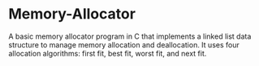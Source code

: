 # Memory-Allocator
A basic memory allocator program in C that implements a linked list data structure to manage memory allocation and deallocation. It uses four allocation algorithms: first fit, best fit, worst fit, and next fit.

